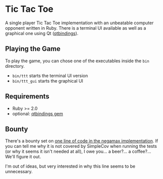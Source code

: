 # Tic Tac Toe

A single player Tic Tac Toe implementation with an unbeatable computer opponent written in Ruby.
There is a terminal UI available as well as a graphical one using Qt ([qtbindings](https://github.com/ryanmelt/qtbindings/)).

## Playing the Game
To play the game, you can chose one of the executables inside the `bin` directory.

- `bin/ttt` starts the terminal UI version
- `bin/ttt_gui` starts the graphical UI


## Requirements
* Ruby >= 2.0
* optional: [qtbindings gem](https://github.com/ryanmelt/qtbindings/)

## Bounty
There's a bounty set on [one line of code in the negamax implementation](https://github.com/christophgockel/tictactoe-ruby/blob/master/lib/computer_player.rb#L77). If you can tell me why it is not covered by SimpleCov when running the tests (or why it seems it isn't needed at all), I owe you... a beer?... a coffee?... We'll figure it out.

I'm out of ideas, but very interested in why this line seems to be unnecessary.